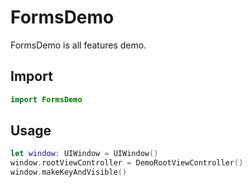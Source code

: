 # FormsDemo

FormsDemo is all features demo.

## Import

```swift
import FormsDemo
```

## Usage

```Swift
let window: UIWindow = UIWindow()
window.rootViewController = DemoRootViewController()
window.makeKeyAndVisible()
```